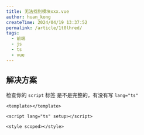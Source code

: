```yaml
---
title: 无法找到模块xxx.vue
author: huan_kong
createTime: 2024/04/19 13:37:52
permalink: /article/1t0lhred/
tags:
  - 前端
  - js
  - ts
  - vue
---
```


## 解决方案

检查你的 `script` 标签 是不是完整的，有没有写 `lang="ts"`

```vue
<template></template>

<script lang="ts" setup></script>

<style scoped></style>
```
